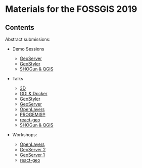 # Materials for the FOSSGIS 2019

## Contents

Abstract submissions:

* Demo Sessions
  * [GeoServer](https://github.com/terrestris/fossgis2019/blob/master/abstracts/demo-sessions/live-vorstellung-geoserver.md)
  * [GeoStyler](https://github.com/terrestris/fossgis2019/blob/master/abstracts/demo-sessions/live-vorstellung-geostyler.md)
  * [SHOGun & QGIS](https://github.com/terrestris/fossgis2019/blob/master/abstracts/demo-sessions/live-vorstellung-shogun-und-qgis.md)

* Talks
  * [3D](https://github.com/terrestris/fossgis2019/blob/master/abstracts/talks/3d-geo-applikationen-im-browser-ueberblick-und-erfahrungen.md)
  * [GDI & Docker](https://github.com/terrestris/fossgis2019/blob/master/abstracts/talks/gdi-mit-docker-und-co-einfuehrung-ueberblick-und-diskussion.md)
  * [GeoStyler](https://github.com/terrestris/fossgis2019/blob/master/abstracts/talks/geostyler-ein-generischer-grafischer-stileditor-fuer-geodaten.md)
  * [GeoServer](https://github.com/terrestris/fossgis2019/blob/master/abstracts/talks/neuerungen-im-geoserver.md)
  * [OpenLayers](https://github.com/terrestris/fossgis2019/blob/master/abstracts/talks/openlayers-stand-und-aktuelle-entwicklungen.md)
  * [PROGEMIS®](https://github.com/terrestris/fossgis2019/blob/master/abstracts/talks/progemis-ein-bedarfsgerechtes-nachhaltiges-und-mitwachsendes-gewaessermanagement-aus-opensource-gis-komponenten.md)
  * [react-geo](https://github.com/terrestris/fossgis2019/blob/master/abstracts/talks/react-geo-und-co-react-komponenten-und-utilities-fuer-openlayers-anwendungen.md)
  * [SHOGun & QGIS](https://github.com/terrestris/fossgis2019/blob/master/abstracts/talks/shogun-qgis-integration-vom-desktop-webgis-applikationen-administrieren.md)

* Workshops:
  * [OpenLayers](https://github.com/terrestris/fossgis2019/blob/master/abstracts/workshops/einfuehrung-in-openlayers.md)
  * [GeoServer 2](https://github.com/terrestris/fossgis2019/blob/master/abstracts/workshops/geoserver-advanced.md)
  * [GeoServer 1](https://github.com/terrestris/fossgis2019/blob/master/abstracts/workshops/geoserver-introduction.md)
  * [react-geo](https://github.com/terrestris/fossgis2019/blob/master/abstracts/workshops/react-geo.md)
